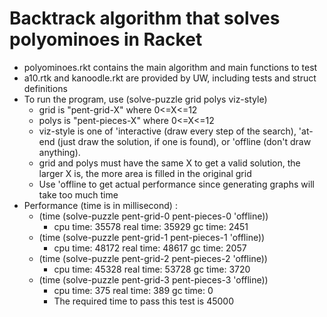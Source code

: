 # Backtrack algorithm that solves polyominoes in Racket
* polyominoes.rkt contains the main algorithm and main functions to test
* a10.rtk and kanoodle.rkt are provided by UW, including tests and struct definitions
* To run the program, use (solve-puzzle grid polys viz-style)
    * grid is "pent-grid-X" where 0<=X<=12
    * polys is "pent-pieces-X" where 0<=X<=12
    * viz-style is one of 'interactive (draw every step of the search), 'at-end (just draw the solution, if one is found), or 'offline (don't draw anything).
    * grid and polys must have the same X to get a valid solution, the larger X is, the more area is filled in the original grid
    * Use 'offline to get actual performance since generating graphs will take too much time
* Performance (time is in millisecond) :
    * (time (solve-puzzle pent-grid-0 pent-pieces-0 'offline)) 
        * cpu time: 35578 real time: 35929 gc time: 2451
    * (time (solve-puzzle pent-grid-1 pent-pieces-1 'offline)) 
        * cpu time: 48172 real time: 48617 gc time: 2057 
    * (time (solve-puzzle pent-grid-2 pent-pieces-2 'offline))
        * cpu time: 45328 real time: 53728 gc time: 3720
    *  (time (solve-puzzle pent-grid-3 pent-pieces-3 'offline))
        * cpu time: 375 real time: 389 gc time: 0
        * The required time to pass this test is 45000

